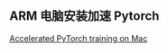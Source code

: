 

## ARM 电脑安装加速 Pytorch

[Accelerated PyTorch training on Mac](https://developer.apple.com/metal/pytorch/)